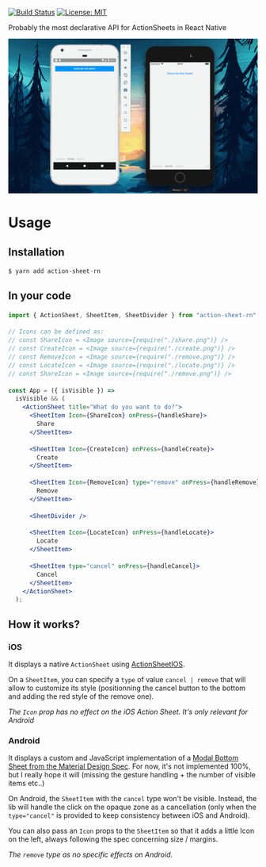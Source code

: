 [![Build Status](https://travis-ci.org/mfrachet/action-sheet-rn.svg?branch=master)](https://travis-ci.org/mfrachet/action-sheet-rn)
[![License: MIT](https://img.shields.io/badge/License-MIT-yellow.svg)](https://opensource.org/licenses/MIT)

Probably the most declarative API for ActionSheets in React Native

![Image of the action sheets in action](./docs/as.gif)

# Usage

## Installation

```javascript
$ yarn add action-sheet-rn
```

## In your code

```jsx
import { ActionSheet, SheetItem, SheetDivider } from "action-sheet-rn";

// Icons can be defined as:
// const ShareIcon = <Image source={require("./share.png")} />
// const CreateIcon = <Image source={require("./create.png")} />
// const RemoveIcon = <Image source={require("./remove.png")} />
// const LocateIcon = <Image source={require("./locate.png")} />
// const ShareIcon = <Image source={require("./remove.png")} />

const App = ({ isVisible }) =>
  isVisible && (
    <ActionSheet title="What do you want to do?">
      <SheetItem Icon={ShareIcon} onPress={handleShare}>
        Share
      </SheetItem>

      <SheetItem Icon={CreateIcon} onPress={handleCreate}>
        Create
      </SheetItem>

      <SheetItem Icon={RemoveIcon} type="remove" onPress={handleRemove}>
        Remove
      </SheetItem>

      <SheetDivider />

      <SheetItem Icon={LocateIcon} onPress={handleLocate}>
        Locate
      </SheetItem>

      <SheetItem type="cancel" onPress={handleCancel}>
        Cancel
      </SheetItem>
    </ActionSheet>
  );
```

## How it works?

### iOS

It displays a native `ActionSheet` using [ActionSheetIOS](https://facebook.github.io/react-native/docs/actionsheetios).

On a `SheetItem`, you can specify a `type` of value `cancel | remove` that will allow to customize its style (positionning the cancel button to the bottom and adding the red style of the remove one).

_The `Icon` prop has no effect on the iOS Action Sheet. It's only relevant for Android_

### Android

It displays a custom and JavaScript implementation of a [Modal Bottom Sheet from the Material Design Spec](https://material.io/design/components/sheets-bottom.html#modal-bottom-sheet). For now, it's not implemented 100%, but I really hope it will (missing the gesture handling + the number of visible items etc..)

On Android, the `SheetItem` with the `cancel` type won't be visible. Instead, the lib will handle the click on the opaque zone as a cancellation (only when the `type="cancel"` is provided to keep consistency between iOS and Android).

You can also pass an `Icon` props to the `SheetItem` so that it adds a little Icon on the left, always following the spec concerning size / margins.

_The `remove` type as no specific effects on Android._
